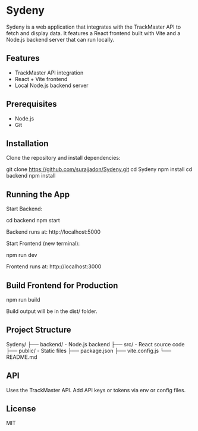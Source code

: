 # Sydeny

Sydeny is a web application that integrates with the TrackMaster API to fetch and display data. It features a React frontend built with Vite and a Node.js backend server that can run locally.

## Features

- TrackMaster API integration
- React + Vite frontend
- Local Node.js backend server

## Prerequisites

- Node.js
- Git

## Installation

Clone the repository and install dependencies:

git clone https://github.com/surajjadon/Sydeny.git
cd Sydeny
npm install
cd backend
npm install

## Running the App

Start Backend:

cd backend
npm start

Backend runs at: http://localhost:5000

Start Frontend (new terminal):

npm run dev

Frontend runs at: http://localhost:3000

## Build Frontend for Production

npm run build

Build output will be in the dist/ folder.

## Project Structure

Sydeny/
├── backend/       - Node.js backend
├── src/           - React source code
├── public/        - Static files
├── package.json
├── vite.config.js
└── README.md

## API

Uses the TrackMaster API. Add API keys or tokens via env or config files.

## License

MIT
